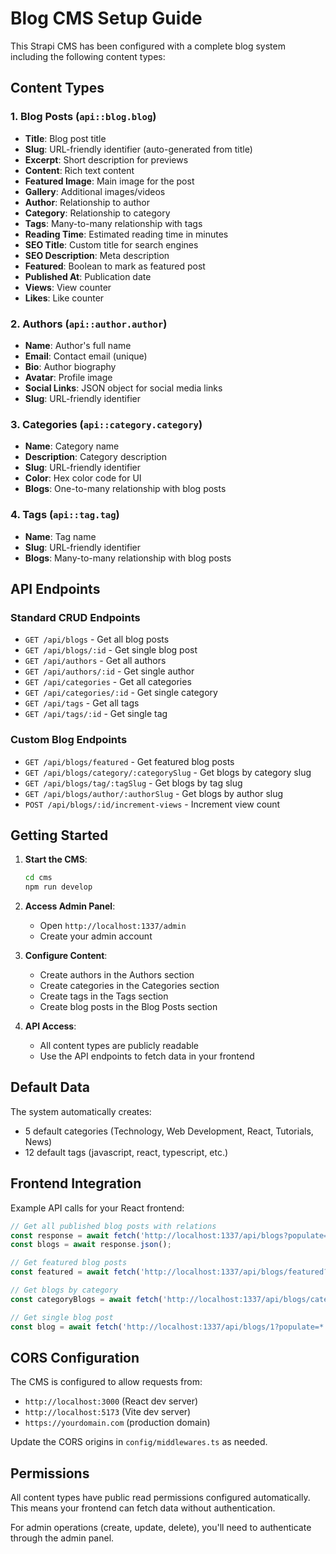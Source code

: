 # Blog CMS Setup Guide

This Strapi CMS has been configured with a complete blog system including the following content types:

## Content Types

### 1. Blog Posts (`api::blog.blog`)
- **Title**: Blog post title
- **Slug**: URL-friendly identifier (auto-generated from title)
- **Excerpt**: Short description for previews
- **Content**: Rich text content
- **Featured Image**: Main image for the post
- **Gallery**: Additional images/videos
- **Author**: Relationship to author
- **Category**: Relationship to category
- **Tags**: Many-to-many relationship with tags
- **Reading Time**: Estimated reading time in minutes
- **SEO Title**: Custom title for search engines
- **SEO Description**: Meta description
- **Featured**: Boolean to mark as featured post
- **Published At**: Publication date
- **Views**: View counter
- **Likes**: Like counter

### 2. Authors (`api::author.author`)
- **Name**: Author's full name
- **Email**: Contact email (unique)
- **Bio**: Author biography
- **Avatar**: Profile image
- **Social Links**: JSON object for social media links
- **Slug**: URL-friendly identifier

### 3. Categories (`api::category.category`)
- **Name**: Category name
- **Description**: Category description
- **Slug**: URL-friendly identifier
- **Color**: Hex color code for UI
- **Blogs**: One-to-many relationship with blog posts

### 4. Tags (`api::tag.tag`)
- **Name**: Tag name
- **Slug**: URL-friendly identifier
- **Blogs**: Many-to-many relationship with blog posts

## API Endpoints

### Standard CRUD Endpoints
- `GET /api/blogs` - Get all blog posts
- `GET /api/blogs/:id` - Get single blog post
- `GET /api/authors` - Get all authors
- `GET /api/authors/:id` - Get single author
- `GET /api/categories` - Get all categories
- `GET /api/categories/:id` - Get single category
- `GET /api/tags` - Get all tags
- `GET /api/tags/:id` - Get single tag

### Custom Blog Endpoints
- `GET /api/blogs/featured` - Get featured blog posts
- `GET /api/blogs/category/:categorySlug` - Get blogs by category slug
- `GET /api/blogs/tag/:tagSlug` - Get blogs by tag slug
- `GET /api/blogs/author/:authorSlug` - Get blogs by author slug
- `POST /api/blogs/:id/increment-views` - Increment view count

## Getting Started

1. **Start the CMS**:
   ```bash
   cd cms
   npm run develop
   ```

2. **Access Admin Panel**:
   - Open `http://localhost:1337/admin`
   - Create your admin account

3. **Configure Content**:
   - Create authors in the Authors section
   - Create categories in the Categories section
   - Create tags in the Tags section
   - Create blog posts in the Blog Posts section

4. **API Access**:
   - All content types are publicly readable
   - Use the API endpoints to fetch data in your frontend

## Default Data

The system automatically creates:
- 5 default categories (Technology, Web Development, React, Tutorials, News)
- 12 default tags (javascript, react, typescript, etc.)

## Frontend Integration

Example API calls for your React frontend:

```javascript
// Get all published blog posts with relations
const response = await fetch('http://localhost:1337/api/blogs?populate=*');
const blogs = await response.json();

// Get featured blog posts
const featured = await fetch('http://localhost:1337/api/blogs/featured?populate=*');

// Get blogs by category
const categoryBlogs = await fetch('http://localhost:1337/api/blogs/category/react?populate=*');

// Get single blog post
const blog = await fetch('http://localhost:1337/api/blogs/1?populate=*');
```

## CORS Configuration

The CMS is configured to allow requests from:
- `http://localhost:3000` (React dev server)
- `http://localhost:5173` (Vite dev server)
- `https://yourdomain.com` (production domain)

Update the CORS origins in `config/middlewares.ts` as needed.

## Permissions

All content types have public read permissions configured automatically. This means your frontend can fetch data without authentication.

For admin operations (create, update, delete), you'll need to authenticate through the admin panel.
